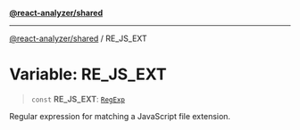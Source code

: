 [**@react-analyzer/shared**](../README.md)

***

[@react-analyzer/shared](../README.md) / RE\_JS\_EXT

# Variable: RE\_JS\_EXT

> `const` **RE\_JS\_EXT**: [`RegExp`](https://developer.mozilla.org/docs/Web/JavaScript/Reference/Global_Objects/RegExp)

Regular expression for matching a JavaScript file extension.
